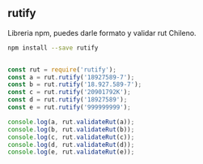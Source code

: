 ## rutify
Libreria npm, puedes darle formato y validar rut Chileno.

```bash
npm install --save rutify
```

```js

const rut = require('rutify');
const a = rut.rutify('18927589-7');
const b = rut.rutify('18.927.589-7');
const c = rut.rutify('20901792K');
const d = rut.rutify('18927589');
const e = rut.rutify('999999999');

console.log(a, rut.validateRut(a));
console.log(b, rut.validateRut(b));
console.log(c, rut.validateRut(c));
console.log(d, rut.validateRut(d));
console.log(e, rut.validateRut(e));
